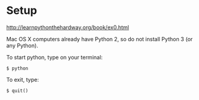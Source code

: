 # Setup

http://learnpythonthehardway.org/book/ex0.html

Mac OS X computers already have Python 2, so do not install Python 3 (or any Python).

To start python, type on your terminal:

```
$ python
```

To exit, type:

```
$ quit()
```